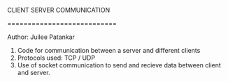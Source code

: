 CLIENT SERVER COMMUNICATION

===========================

Author: Juilee Patankar

1. Code for communication between a server and different clients
2. Protocols used: TCP / UDP
3. Use of socket communication to send and recieve data between client and server.
